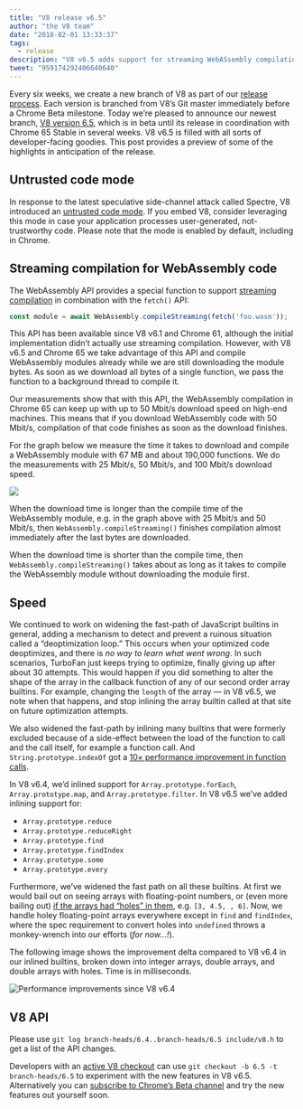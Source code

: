 ```yaml
---
title: "V8 release v6.5"
author: "the V8 team"
date: "2018-02-01 13:33:37"
tags: 
  - release
description: "V8 v6.5 adds support for streaming WebASsembly compilation and includes a new “untrusted code mode”."
tweet: "959174292406640640"
---
```

Every six weeks, we create a new branch of V8 as part of our [release process](/docs/release-process). Each version is branched from V8’s Git master immediately before a Chrome Beta milestone. Today we’re pleased to announce our newest branch, [V8 version 6.5](https://chromium.googlesource.com/v8/v8.git/+log/branch-heads/6.5), which is in beta until its release in coordination with Chrome 65 Stable in several weeks. V8 v6.5 is filled with all sorts of developer-facing goodies. This post provides a preview of some of the highlights in anticipation of the release.

<!--truncate-->
## Untrusted code mode

In response to the latest speculative side-channel attack called Spectre, V8 introduced an [untrusted code mode](/docs/untrusted-code-mitigations). If you embed V8, consider leveraging this mode in case your application processes user-generated, not-trustworthy code. Please note that the mode is enabled by default, including in Chrome.

## Streaming compilation for WebAssembly code

The WebAssembly API provides a special function to support [streaming compilation](https://developers.google.com/web/updates/2018/04/loading-wasm) in combination with the `fetch()` API:

```js
const module = await WebAssembly.compileStreaming(fetch('foo.wasm'));
```

This API has been available since V8 v6.1 and Chrome 61, although the initial implementation didn’t actually use streaming compilation. However, with V8 v6.5 and Chrome 65 we take advantage of this API and compile WebAssembly modules already while we are still downloading the module bytes. As soon as we download all bytes of a single function, we pass the function to a background thread to compile it.

Our measurements show that with this API, the WebAssembly compilation in Chrome 65 can keep up with up to 50 Mbit/s download speed on high-end machines. This means that if you download WebAssembly code with 50 Mbit/s, compilation of that code finishes as soon as the download finishes.

For the graph below we measure the time it takes to download and compile a WebAssembly module with 67 MB and about 190,000 functions. We do the measurements with 25 Mbit/s, 50 Mbit/s, and 100 Mbit/s download speed.

![](/_img/v8-release-65/wasm-streaming-compilation.svg)

When the download time is longer than the compile time of the WebAssembly module, e.g. in the graph above with 25 Mbit/s and 50 Mbit/s, then `WebAssembly.compileStreaming()` finishes compilation almost immediately after the last bytes are downloaded.

When the download time is shorter than the compile time, then `WebAssembly.compileStreaming()` takes about as long as it takes to compile the WebAssembly module without downloading the module first.

## Speed

We continued to work on widening the fast-path of JavaScript builtins in general, adding a mechanism to detect and prevent a ruinous situation called a “deoptimization loop.” This occurs when your optimized code deoptimizes, and there is _no way to learn what went wrong_. In such scenarios, TurboFan just keeps trying to optimize, finally giving up after about 30 attempts. This would happen if you did something to alter the shape of the array in the callback function of any of our second order array builtins. For example, changing the `length` of the array — in V8 v6.5, we note when that happens, and stop inlining the array builtin called at that site on future optimization attempts.

We also widened the fast-path by inlining many builtins that were formerly excluded because of a side-effect between the load of the function to call and the call itself, for example a function call. And `String.prototype.indexOf` got a [10× performance improvement in function calls](https://bugs.chromium.org/p/v8/issues/detail?id=6270).

In V8 v6.4, we’d inlined support for `Array.prototype.forEach`, `Array.prototype.map`, and `Array.prototype.filter`. In V8 v6.5 we’ve added inlining support for:

- `Array.prototype.reduce`
- `Array.prototype.reduceRight`
- `Array.prototype.find`
- `Array.prototype.findIndex`
- `Array.prototype.some`
- `Array.prototype.every`

Furthermore, we’ve widened the fast path on all these builtins. At first we would bail out on seeing arrays with floating-point numbers, or (even more bailing out) [if the arrays had “holes” in them](/blog/elements-kinds), e.g. `[3, 4.5, , 6]`. Now, we handle holey floating-point arrays everywhere except in `find` and `findIndex`, where the spec requirement to convert holes into `undefined` throws a monkey-wrench into our efforts (_for now…!_).

The following image shows the improvement delta compared to V8 v6.4 in our inlined builtins, broken down into integer arrays, double arrays, and double arrays with holes. Time is in milliseconds.

![Performance improvements since V8 v6.4](/_img/v8-release-65/performance-improvements.svg)

## V8 API

Please use `git log branch-heads/6.4..branch-heads/6.5 include/v8.h` to get a list of the API changes.

Developers with an [active V8 checkout](/docs/source-code#using-git) can use `git checkout -b 6.5 -t branch-heads/6.5` to experiment with the new features in V8 v6.5. Alternatively you can [subscribe to Chrome’s Beta channel](https://www.google.com/chrome/browser/beta.html) and try the new features out yourself soon.
